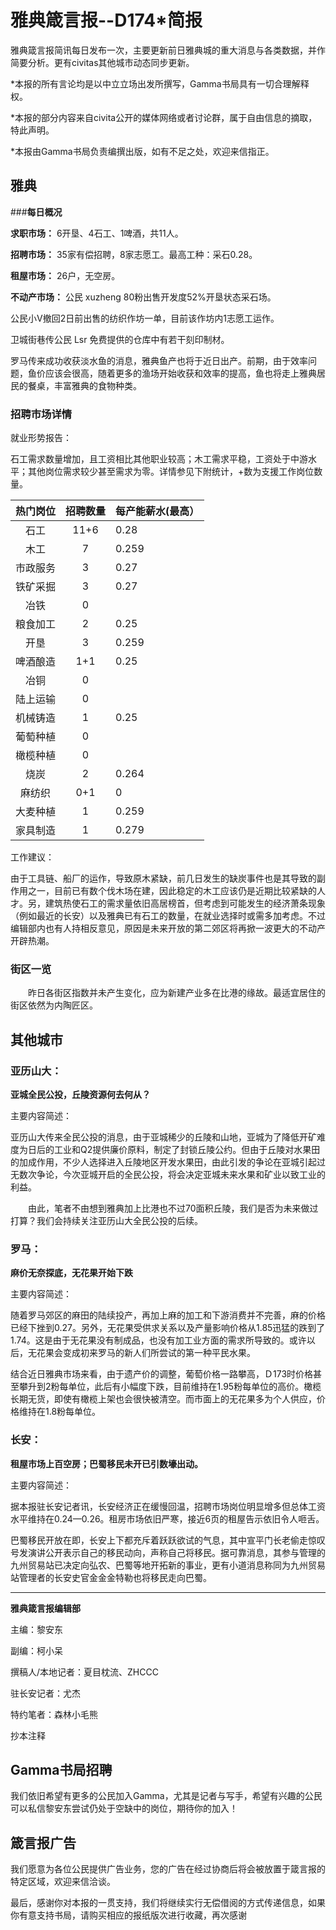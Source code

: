 # 雅典箴言报--D174*简报

雅典箴言报简讯每日发布一次，主要更新前日雅典城的重大消息与各类数据，并作简要分析。更有civitas其他城市动态同步更新。

*本报的所有言论均是以中立立场出发所撰写，Gamma书局具有一切合理解释权。 

*本报的部分内容来自civita公开的媒体网络或者讨论群，属于自由信息的摘取，特此声明。 

*本报由Gamma书局负责编撰出版，如有不足之处，欢迎来信指正。

## **雅典**

###**每日概况**

**求职市场：** 6开垦、4石工、1啤酒，共11人。

**招聘市场：** 35家有偿招聘，8家志愿工。最高工种：采石0.28。 

**租屋市场：** 26户，无空房。 

**不动产市场：** 公民 xuzheng 80粉出售开发度52%开垦状态采石场。

公民小V撤回2日前出售的纺织作坊一单，目前该作坊内1志愿工运作。 

卫城街巷传公民 Lsr 免费提供的仓库中有若干刻印制材。 

罗马传来成功收获淡水鱼的消息，雅典鱼产也将于近日出产。前期，由于效率问题，鱼价应该会很高，随着更多的渔场开始收获和效率的提高，鱼也将走上雅典居民的餐桌，丰富雅典的食物种类。

### **招聘市场详情** 

就业形势报告：

石工需求数量增加，且工资相比其他职业较高；木工需求平稳，工资处于中游水平；其他岗位需求较少甚至需求为零。详情参见下附统计，+数为支援工作岗位数量。

热门岗位 | 招聘数量 | 每产能薪水(最高） 
:-------------:|:-------------:|:-------------
石工 | 11+6 | 0.28 
木工 | 7 | 0.259 
市政服务 | 3 | 0.27 
铁矿采掘 | 3 | 0.27 
冶铁 | 0 | 
粮食加工 | 2 | 0.25 
开垦 | 3 | 0.259 
啤酒酿造 | 1+1 | 0.25 
冶铜 | 0 | 
陆上运输 | 0 | 
机械铸造 | 1 | 0.25 
葡萄种植 | 0 | 
橄榄种植 | 0 | 
烧炭 | 2 | 0.264 
麻纺织 | 0+1 | 0 
大麦种植 | 1 | 0.259 
家具制造 | 1 | 0.279

工作建议：

由于工具链、船厂的运作，导致原木紧缺，前几日发生的缺炭事件也是其导致的副作用之一，目前已有数个伐木场在建，因此稳定的木工应该仍是近期比较紧缺的人才。另，建筑热使石工的需求量依旧高居榜首，但考虑到可能发生的经济萧条现象（例如最近的长安）以及雅典已有石工的数量，在就业选择时或需多加考虑。不过编辑部内也有人持相反意见，原因是未来开放的第二郊区将再掀一波更大的不动产开辟热潮。

### **街区一览** 

　　昨日各街区指数并未产生变化，应为新建产业多在比港的缘故。最适宜居住的街区依然为内陶匠区。

## **其他城市**

### **亚历山大：**

**亚城全民公投，丘陵资源何去何从？**

主要内容简述： 

亚历山大传来全民公投的消息，由于亚城稀少的丘陵和山地，亚城为了降低开矿难度为日后的工业和Q2提供廉价原料，制定了封锁丘陵公约。但由于丘陵对水果田的加成作用，不少人选择进入丘陵地区开发水果田，由此引发的争论在亚城引起过无数次争论，今次亚城开启的全民公投，将会决定亚城未来水果和矿业以致工业的利益。 

　　由此，笔者不由想到雅典加上比港也不过70面积丘陵，我们是否为未来做过打算？我们会持续关注亚历山大全民公投的后续。

### **罗马：**

**麻价无奈探底，无花果开始下跌**

主要内容简述： 

随着罗马郊区的麻田的陆续投产，再加上麻的加工和下游消费并不完善，麻的价格已经下挫到0.27。另外，无花果受供求关系以及产量影响价格从1.85迅猛的跌到了1.74。这是由于无花果没有制成品，也没有加工业方面的需求所导致的。或许以后，无花果会变成初来罗马的新人们所尝试的第一种平民水果。 

结合近日雅典市场来看，由于遗产价的调整，葡萄价格一路攀高，Ｄ173时价格甚至攀升到2粉每单位，此后有小幅度下跌，目前维持在1.95粉每单位的高价。橄榄长期无货，即使有橄榄上架也会很快被清空。而市面上的无花果多为个人供应，价格维持在1.8粉每单位。

### **长安：**

**租屋市场上百空房；巴蜀移民未开已引数壕出动。**

主要内容简述： 

据本报驻长安记者讯，长安经济正在缓慢回温，招聘市场岗位明显增多但总体工资水平维持在0.24—0.26。租房市场依旧严寒，接近6页的租屋告示依旧令人咂舌。 

巴蜀移民开放在即，长安上下都充斥着跃跃欲试的气息，其中宣平门长老偷走惊叹号发演讲公开表示自己的移民动向，声称自己将移民。据可靠消息，其参与管理的九州贸易站已决定向弘农、巴蜀等地开拓新的事业，更有小道消息称同为九州贸易站管理者的长安史官金金金特勒也将移民走向巴蜀。

---

**雅典箴言报编辑部**

主编：黎安东 

副编：柯小呆 

撰稿人/本地记者：夏目枕流、ZHCCC 

驻长安记者：尤杰 

特约笔者：森林小毛熊

抄本注释

## Gamma书局招聘 

我们依旧希望有更多的公民加入Gamma，尤其是记者与写手，希望有兴趣的公民可以私信黎安东尝试仍处于空缺中的岗位，期待你的加入！

## 箴言报广告 

我们愿意为各位公民提供广告业务，您的广告在经过协商后将会被放置于箴言报的特定区域，欢迎来信洽谈。

最后，感谢你对本报的一贯支持，我们将继续实行无偿借阅的方式传递信息，如果你有意支持书局，请购买相应的报纸版次进行收藏，再次感谢
